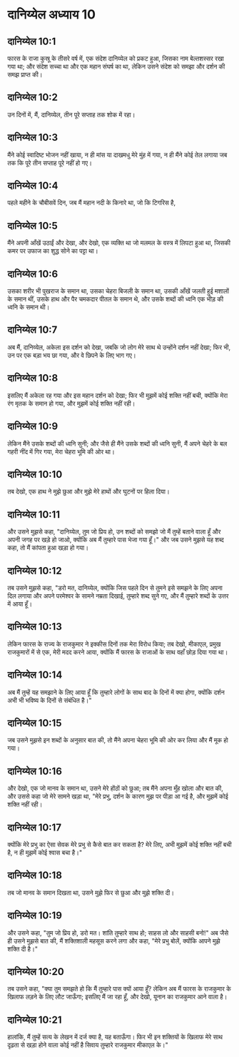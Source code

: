 # दानिय्येल अध्याय 10

## दानिय्येल 10:1

फारस के राजा कुस्रू के तीसरे वर्ष में, एक संदेश दानिय्येल को प्रकट हुआ, जिसका नाम बेल्तशस्सर रखा गया था; और संदेश सच्चा था और एक महान संघर्ष का था, लेकिन उसने संदेश को समझा और दर्शन की समझ प्राप्त की।

## दानिय्येल 10:2

उन दिनों में, मैं, दानिय्येल, तीन पूरे सप्ताह तक शोक में रहा।

## दानिय्येल 10:3

मैंने कोई स्वादिष्ट भोजन नहीं खाया, न ही मांस या दाखमधु मेरे मुंह में गया, न ही मैंने कोई तेल लगाया जब तक कि पूरे तीन सप्ताह पूरे नहीं हो गए।

## दानिय्येल 10:4

पहले महीने के चौबीसवें दिन, जब मैं महान नदी के किनारे था, जो कि टिगरिस है,

## दानिय्येल 10:5

मैंने अपनी आँखें उठाईं और देखा, और देखो, एक व्यक्ति था जो मलमल के वस्त्र में लिपटा हुआ था, जिसकी कमर पर उफाज का शुद्ध सोने का पट्टा था।

## दानिय्येल 10:6

उसका शरीर भी पुखराज के समान था, उसका चेहरा बिजली के समान था, उसकी आँखें जलती हुई मशालों के समान थीं, उसके हाथ और पैर चमकदार पीतल के समान थे, और उसके शब्दों की ध्वनि एक भीड़ की ध्वनि के समान थी।

## दानिय्येल 10:7

अब मैं, दानिय्येल, अकेला इस दर्शन को देखा, जबकि जो लोग मेरे साथ थे उन्होंने दर्शन नहीं देखा; फिर भी, उन पर एक बड़ा भय छा गया, और वे छिपने के लिए भाग गए।

## दानिय्येल 10:8

इसलिए मैं अकेला रह गया और इस महान दर्शन को देखा; फिर भी मुझमें कोई शक्ति नहीं बची, क्योंकि मेरा रंग मृतक के समान हो गया, और मुझमें कोई शक्ति नहीं रही।

## दानिय्येल 10:9

लेकिन मैंने उसके शब्दों की ध्वनि सुनी; और जैसे ही मैंने उसके शब्दों की ध्वनि सुनी, मैं अपने चेहरे के बल गहरी नींद में गिर गया, मेरा चेहरा भूमि की ओर था।

## दानिय्येल 10:10

तब देखो, एक हाथ ने मुझे छुआ और मुझे मेरे हाथों और घुटनों पर हिला दिया।

## दानिय्येल 10:11

और उसने मुझसे कहा, "दानिय्येल, तुम जो प्रिय हो, उन शब्दों को समझो जो मैं तुम्हें बताने वाला हूँ और अपनी जगह पर खड़े हो जाओ, क्योंकि अब मैं तुम्हारे पास भेजा गया हूँ।" और जब उसने मुझसे यह शब्द कहा, तो मैं कांपता हुआ खड़ा हो गया।

## दानिय्येल 10:12

तब उसने मुझसे कहा, "डरो मत, दानिय्येल, क्योंकि जिस पहले दिन से तुमने इसे समझने के लिए अपना दिल लगाया और अपने परमेश्वर के सामने नम्रता दिखाई, तुम्हारे शब्द सुने गए, और मैं तुम्हारे शब्दों के उत्तर में आया हूँ।

## दानिय्येल 10:13

लेकिन फारस के राज्य के राजकुमार ने इक्कीस दिनों तक मेरा विरोध किया; तब देखो, मीकाएल, प्रमुख राजकुमारों में से एक, मेरी मदद करने आया, क्योंकि मैं फारस के राजाओं के साथ वहाँ छोड़ दिया गया था।

## दानिय्येल 10:14

अब मैं तुम्हें यह समझाने के लिए आया हूँ कि तुम्हारे लोगों के साथ बाद के दिनों में क्या होगा, क्योंकि दर्शन अभी भी भविष्य के दिनों से संबंधित है।"

## दानिय्येल 10:15

जब उसने मुझसे इन शब्दों के अनुसार बात की, तो मैंने अपना चेहरा भूमि की ओर कर लिया और मैं मूक हो गया।

## दानिय्येल 10:16

और देखो, एक जो मानव के समान था, उसने मेरे होंठों को छुआ; तब मैंने अपना मुँह खोला और बात की, और उससे कहा जो मेरे सामने खड़ा था, "मेरे प्रभु, दर्शन के कारण मुझ पर पीड़ा आ गई है, और मुझमें कोई शक्ति नहीं रही।

## दानिय्येल 10:17

क्योंकि मेरे प्रभु का ऐसा सेवक मेरे प्रभु से कैसे बात कर सकता है? मेरे लिए, अभी मुझमें कोई शक्ति नहीं बची है, न ही मुझमें कोई श्वास बचा है।"

## दानिय्येल 10:18

तब जो मानव के समान दिखता था, उसने मुझे फिर से छुआ और मुझे शक्ति दी।

## दानिय्येल 10:19

और उसने कहा, "तुम जो प्रिय हो, डरो मत। शांति तुम्हारे साथ हो; साहस लो और साहसी बनो!" अब जैसे ही उसने मुझसे बात की, मैं शक्तिशाली महसूस करने लगा और कहा, "मेरे प्रभु बोलें, क्योंकि आपने मुझे शक्ति दी है।"

## दानिय्येल 10:20

तब उसने कहा, "क्या तुम समझते हो कि मैं तुम्हारे पास क्यों आया हूँ? लेकिन अब मैं फारस के राजकुमार के खिलाफ लड़ने के लिए लौट जाऊँगा; इसलिए मैं जा रहा हूँ, और देखो, यूनान का राजकुमार आने वाला है।

## दानिय्येल 10:21

हालांकि, मैं तुम्हें सत्य के लेखन में दर्ज क्या है, यह बताऊँगा। फिर भी इन शक्तियों के खिलाफ मेरे साथ दृढ़ता से खड़ा होने वाला कोई नहीं है सिवाय तुम्हारे राजकुमार मीकाएल के।"
